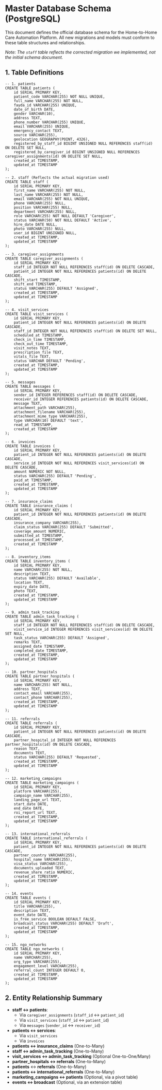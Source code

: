 # Master Database Schema (PostgreSQL)

This document defines the official database schema for the Home-to-Home Care Automation Platform. All new migrations and models must conform to these table structures and relationships.

*Note: The `staff` table reflects the corrected migration we implemented, not the initial schema document.*

## 1. Table Definitions

```
-- 1. patients
CREATE TABLE patients (
    id SERIAL PRIMARY KEY,
    patient_code VARCHAR(255) NOT NULL UNIQUE,
    full_name VARCHAR(255) NOT NULL,
    fayda_id VARCHAR(255) UNIQUE,
    date_of_birth DATE,
    gender VARCHAR(10),
    address TEXT,
    phone_number VARCHAR(255) UNIQUE,
    email VARCHAR(255) UNIQUE,
    emergency_contact TEXT,
    source VARCHAR(255),
    geolocation GEOGRAPHY(POINT, 4326),
    registered_by_staff_id BIGINT UNSIGNED NULL REFERENCES staff(id) ON DELETE SET NULL,
    registered_by_caregiver_id BIGINT UNSIGNED NULL REFERENCES caregiver_assignments(id) ON DELETE SET NULL,
    created_at TIMESTAMP,
    updated_at TIMESTAMP
);

-- 2. staff (Reflects the actual migration used)
CREATE TABLE staff (
    id SERIAL PRIMARY KEY,
    first_name VARCHAR(255) NOT NULL,
    last_name VARCHAR(255) NOT NULL,
    email VARCHAR(255) NOT NULL UNIQUE,
    phone VARCHAR(255) NULL,
    position VARCHAR(255) NULL,
    department VARCHAR(255) NULL,
    role VARCHAR(255) NOT NULL DEFAULT 'Caregiver',
    status VARCHAR(50) NOT NULL DEFAULT 'Active',
    hire_date DATE NULL,
    photo VARCHAR(255) NULL,
    user_id BIGINT UNSIGNED NULL,
    created_at TIMESTAMP,
    updated_at TIMESTAMP
);

-- 3. caregiver_assignments
CREATE TABLE caregiver_assignments (
    id SERIAL PRIMARY KEY,
    staff_id INTEGER NOT NULL REFERENCES staff(id) ON DELETE CASCADE,
    patient_id INTEGER NOT NULL REFERENCES patients(id) ON DELETE CASCADE,
    shift_start TIMESTAMP,
    shift_end TIMESTAMP,
    status VARCHAR(255) DEFAULT 'Assigned',
    created_at TIMESTAMP,
    updated_at TIMESTAMP
);

-- 4. visit_services
CREATE TABLE visit_services (
    id SERIAL PRIMARY KEY,
    patient_id INTEGER NOT NULL REFERENCES patients(id) ON DELETE CASCADE,
    staff_id INTEGER NOT NULL REFERENCES staff(id) ON DELETE SET NULL,
    scheduled_at TIMESTAMP,
    check_in_time TIMESTAMP,
    check_out_time TIMESTAMP,
    visit_notes TEXT,
    prescription_file TEXT,
    vitals_file TEXT,
    status VARCHAR DEFAULT 'Pending',
    created_at TIMESTAMP,
    updated_at TIMESTAMP
);

-- 5. messages
CREATE TABLE messages (
    id SERIAL PRIMARY KEY,
    sender_id INTEGER REFERENCES staff(id) ON DELETE CASCADE,
    receiver_id INTEGER REFERENCES patients(id) ON DELETE CASCADE,
    message TEXT,
    attachment_path VARCHAR(255),
    attachment_filename VARCHAR(255),
    attachment_mime_type VARCHAR(255),
    type VARCHAR(10) DEFAULT 'text',
    read_at TIMESTAMP,
    created_at TIMESTAMP
);

-- 6. invoices
CREATE TABLE invoices (
    id SERIAL PRIMARY KEY,
    patient_id INTEGER NOT NULL REFERENCES patients(id) ON DELETE CASCADE,
    service_id INTEGER NOT NULL REFERENCES visit_services(id) ON DELETE CASCADE,
    amount NUMERIC NOT NULL,
    status VARCHAR(255) DEFAULT 'Pending',
    paid_at TIMESTAMP,
    created_at TIMESTAMP,
    updated_at TIMESTAMP
);

-- 7. insurance_claims
CREATE TABLE insurance_claims (
    id SERIAL PRIMARY KEY,
    patient_id INTEGER NOT NULL REFERENCES patients(id) ON DELETE CASCADE,
    insurance_company VARCHAR(255),
    claim_status VARCHAR(255) DEFAULT 'Submitted',
    coverage_amount NUMERIC,
    submitted_at TIMESTAMP,
    processed_at TIMESTAMP,
    created_at TIMESTAMP
);

-- 8. inventory_items
CREATE TABLE inventory_items (
    id SERIAL PRIMARY KEY,
    name VARCHAR(255) NOT NULL,
    description TEXT,
    status VARCHAR(255) DEFAULT 'Available',
    location TEXT,
    expiry_date DATE,
    photo TEXT,
    created_at TIMESTAMP,
    updated_at TIMESTAMP
);

-- 9. admin_task_tracking
CREATE TABLE admin_task_tracking (
    id SERIAL PRIMARY KEY,
    staff_id INTEGER NOT NULL REFERENCES staff(id) ON DELETE CASCADE,
    visit_service_id INTEGER REFERENCES visit_services(id) ON DELETE SET NULL,
    task_status VARCHAR(255) DEFAULT 'Assigned',
    remarks TEXT,
    assigned_date TIMESTAMP,
    completed_date TIMESTAMP,
    created_at TIMESTAMP,
    updated_at TIMESTAMP
);

-- 10. partner_hospitals
CREATE TABLE partner_hospitals (
    id SERIAL PRIMARY KEY,
    name VARCHAR(255) NOT NULL,
    address TEXT,
    contact_email VARCHAR(255),
    contact_phone VARCHAR(255),
    created_at TIMESTAMP,
    updated_at TIMESTAMP
);

-- 11. referrals
CREATE TABLE referrals (
    id SERIAL PRIMARY KEY,
    patient_id INTEGER NOT NULL REFERENCES patients(id) ON DELETE CASCADE,
    partner_hospital_id INTEGER NOT NULL REFERENCES partner_hospitals(id) ON DELETE CASCADE,
    reason TEXT,
    documents TEXT,
    status VARCHAR(255) DEFAULT 'Requested',
    created_at TIMESTAMP,
    updated_at TIMESTAMP
);

-- 12. marketing_campaigns
CREATE TABLE marketing_campaigns (
    id SERIAL PRIMARY KEY,
    platform VARCHAR(255),
    campaign_name VARCHAR(255),
    landing_page_url TEXT,
    start_date DATE,
    end_date DATE,
    roi_report_url TEXT,
    created_at TIMESTAMP,
    updated_at TIMESTAMP
);

-- 13. international_referrals
CREATE TABLE international_referrals (
    id SERIAL PRIMARY KEY,
    patient_id INTEGER NOT NULL REFERENCES patients(id) ON DELETE CASCADE,
    partner_country VARCHAR(255),
    hospital_name VARCHAR(255),
    visa_status VARCHAR(255),
    documents_uploaded TEXT,
    revenue_share_ratio NUMERIC,
    created_at TIMESTAMP,
    updated_at TIMESTAMP
);

-- 14. events
CREATE TABLE events (
    id SERIAL PRIMARY KEY,
    title VARCHAR(255),
    description TEXT,
    event_date DATE,
    is_free_service BOOLEAN DEFAULT FALSE,
    broadcast_status VARCHAR(255) DEFAULT 'Draft',
    created_at TIMESTAMP,
    updated_at TIMESTAMP
);

-- 15. ngo_networks
CREATE TABLE ngo_networks (
    id SERIAL PRIMARY KEY,
    name VARCHAR(255),
    org_type VARCHAR(255),
    engagement_level VARCHAR(255),
    referral_count INTEGER DEFAULT 0,
    created_at TIMESTAMP,
    updated_at TIMESTAMP
);

```

## 2. Entity Relationship Summary

- **staff ↔ patients**:
    - Via `caregiver_assignments` (`staff_id` ↔ `patient_id`)
    - Via `visit_services` (`staff_id` ↔ `patient_id`)
    - Via `messages` (`sender_id` ↔ `receiver_id`)
- **patients ↔ services**:
    - Via `visit_services`
    - Via `invoices`
- **patients ↔ insurance_claims** (One-to-Many)
- **staff ↔ admin_task_tracking** (One-to-Many)
- **visit_services ↔ admin_task_tracking** (Optional One-to-One/Many)
- **partner_hospitals ↔ referrals** (One-to-Many)
- **patients** ↔ **referrals** (One-to-Many)
- **patients ↔ international_referrals** (One-to-Many)
- **marketing_campaigns ↔ patients** (Optional, via a pivot table)
- **events ↔ broadcast** (Optional, via an extension table)
